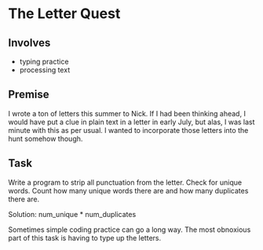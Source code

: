 # The Letter Quest

## Involves

- typing practice
- processing text

## Premise

I wrote a ton of letters this summer to Nick. If I had been thinking ahead, I would have put a clue in plain text in a letter in early July, but alas, I was last minute with this as per usual. I wanted to incorporate those letters into the hunt somehow though.

## Task

Write a program to strip all punctuation from the letter. Check for unique words. Count how many unique words there are and how many duplicates there are. 

Solution: num_unique * num_duplicates

Sometimes simple coding practice can go a long way. The most obnoxious part of this task is having to type up the letters.